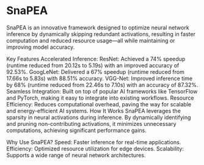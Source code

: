# SnaPEA
SnaPEA is an innovative framework designed to optimize neural network inference by dynamically skipping redundant activations, resulting in faster computation and reduced resource usage—all while maintaining or improving model accuracy.

Key Features
Accelerated Inference:
ResNet: Achieved a 74% speedup (runtime reduced from 20.12s to 5.19s) with an improved accuracy of 92.53%.
GoogLeNet: Delivered a 67% speedup (runtime reduced from 17.66s to 5.83s) with 88.51% accuracy.
VGG-Net: Improved inference time by 68% (runtime reduced from 22.46s to 7.10s) with an accuracy of 87.32%.
Seamless Integration: Built on top of popular AI frameworks like TensorFlow and PyTorch, making it easy to integrate into existing workflows.
Resource Efficiency: Reduces computational overhead, paving the way for scalable and energy-efficient AI systems.
How It Works
SnaPEA leverages the sparsity in neural activations during inference. By dynamically identifying and pruning non-contributing activations, it minimizes unnecessary computations, achieving significant performance gains.

Why Use SnaPEA?
Speed: Faster inference for real-time applications.
Efficiency: Optimized resource utilization for edge devices.
Scalability: Supports a wide range of neural network architectures.

